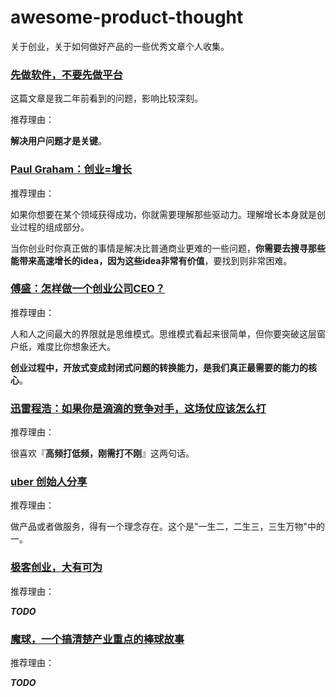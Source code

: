 awesome-product-thought
==========================

关于创业，关于如何做好产品的一些优秀文章个人收集。

### [先做软件，不要先做平台](software-first-not-platforms/README.md)

这篇文章是我二年前看到的问题，影响比较深刻。

推荐理由：

**解决用户问题才是关键**。

### [Paul Graham：创业=增长](startup-eq-growth/README.md)

推荐理由：

如果你想要在某个领域获得成功，你就需要理解那些驱动力。理解增长本身就是创业过程的组成部分。

当你创业时你真正做的事情是解决比普通商业更难的一些问题，**你需要去搜寻那些能带来高速增长的idea，因为这些idea非常有价值**，要找到则非常困难。


### [傅盛：怎样做一个创业公司CEO？](how-to-do-a-startup-ceo/README.md)

推荐理由：

人和人之间最大的界限就是思维模式。思维模式看起来很简单，但你要突破这层窗户纸，难度比你想象还大。

**创业过程中，开放式变成封闭式问题的转换能力，是我们真正最需要的能力的核心**。


### [迅雷程浩：如果你是滴滴的竞争对手，这场仗应该怎么打](how-to-beat-didi/README.md)

推荐理由：

很喜欢『**高频打低频，刚需打不刚**』这两句话。

### [uber 创始人分享](uber-founder-share/README.md)

推荐理由：

做产品或者做服务，得有一个理念存在。这个是"一生二，二生三，三生万物"中的一。

### [极客创业，大有可为](csdn-founder-share/README.md)

推荐理由：

**_TODO_**

### [魔球，一个搞清楚产业重点的棒球故事](money-ball/README.md)

推荐理由：

**_TODO_**
